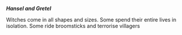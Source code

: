 _**Hansel and Gretel**_


Witches come in all shapes and sizes. Some spend their entire lives in isolation. Some ride broomsticks and terrorise
villagers 
